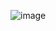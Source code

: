 
![image](https://user-images.githubusercontent.com/63600732/161996441-dd59c569-ee97-4efe-a557-6f6db94db3ed.png)

